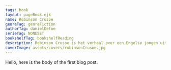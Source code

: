 ```yaml
---
tags: book
layout: pageBook.njk
name: Robinson Crusoe
genreTag: genreFiction
authorTag: danielDefoe
serieTag: NONESET
bookshelfTag: bookshelfReading
description: Robinson Crusoe is het verhaal over een Engelse jongen uit York die zeeman wordt. Maar op een van zijn reizen vergaat zijn schip en Robinson Crusoe overleeft als enige de ramp. Op het eiland waar hij strandt, weet hij door zijn vindingrijkheid lange tijd te overleven met de overblijfselen uit het schip en met dat wat de natuur te bieden heeft. Hij wordt ziek en geneest zichzelf en ondertussen schrijft hij alles op in zijn dagboek. Dan, als Robinson Crusoe ervan overtuigd is dat hij de enige levende mens op het eiland is, ontmoet hij een inboorling, die hij de naam Vrijdag geeft. De komst van Vrijdag geeft een nieuwe wending aan zijn leven.
coverImage: assets/covers/robinsonCrusoe.jpg
---
```


Hello, here is the body of the first blog post.